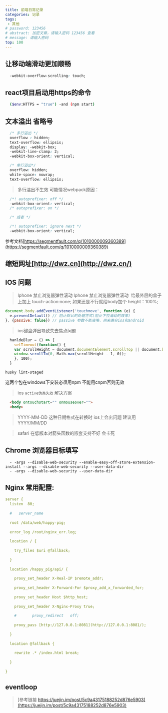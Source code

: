 ```yaml
---
title: 前端日常记录
categories: 记录
tags:
 - 其他
# password: 123456
# abstract: 加密文章，请输入密码 123456 查看
# message: 请输入密码
top: 100
---
```


## 让移动端滑动更加顺畅

```CSS
  -webkit-overflow-scrolling: touch;
```

## react项目启动用https的命令
```bash
  ($env:HTTPS = "true") -and (npm start)
```

## 文本溢出 省略号

```CSS
  /* 多行溢出 */
  overflow : hidden;
  text-overflow: ellipsis;
  display: -webkit-box;
  -webkit-line-clamp: 2;
  -webkit-box-orient: vertical;

  /* 单行溢出*/
  overflow: hidden;
  white-space: nowrap;
  text-overflow: ellipsis;
```

<!-- [webpck HYPERLINK "https://segmentfault.com/q/1010000009360389"是不是不能编译这个属性 HYPERLINK "https://segmentfault.com/q/1010000009360389"-webkit-box-orient: vertical](https://segmentfault.com/q/1010000009360389)需要加上下面这段 -->
> 多行溢出不生效 可能情况webpack原因：
```CSS
  /*! autoprefixer: off */
  -webkit-box-orient: vertical;
  /* autoprefixer: on */

  /* 或者 */

  /*! autoprefixer: ignore next */
  -webkit-box-orient: vertical;
```

参考文档[https://segmentfault.com/q/1010000009360389](https://segmentfault.com/q/1010000009360389)

## 缩短网址[http://dwz.cn](http://dwz.cn/)

## IOS 问题

> Iphone 禁止浏览器弹性滚动
Iphone 禁止浏览器弹性滚动  给最外层的盒子上加上 touch-action:none;
如果还是不行就给body加个 height：100%;

```jsx
document.body.addEventListener('touchmove', function (e) {
  e.preventDefault() // 阻止默认的处理方式(阻止下拉滑动的效果)
}, {passive: false}) // passive 参数不能省略，用来兼容ios和android
```

> ios键盘弹出导致失去焦点问题
```jsx
  hanldeBlur = () => {
    setTimeout(function() {
    var scrollHeight = document.documentElement.scrollTop || document.body.scrollTop || 0;
    window.scrollTo(0, Math.max(scrollHeight - 1, 0));
    }, 100);
  }
```

`husky lint-staged`

这两个包在windows下安装必须用npm 不能用cnpm否则无效

> ios `active伪类失效` 解决方案
```HTML
  <body ontouchstart="" onmouseover="">
  <body>
```

> YYYY-MM-DD 这种日期格式在转换时 ios上会出问题 建议用 YYYY/MM/DD

> safari 在低版本对箭头函数的嵌套支持不好 会卡死


## Chrome 浏览器目标填写
```
  - -args --disable-web-security --enable-easy-off-store-extension-install --args --disable-web-security --user-data-dir
  - -args --disable-web-security --user-data-dir
```

## Nginx 常用配置:

```yaml
server {
  listen  80;
  
  #   server_name
  
  root /data/web/happy-pig;
  
  error_log /root/nginx_err.log;
  
  location / {
    
    try_files $uri @fallback;
    
  }
  
  location /happy_pig/api/ {
  
    proxy_set_header X-Real-IP $remote_addr;
    
    proxy_set_header X-Forward-For $proxy_add_x_forwarded_for;
    
    proxy_set_header Host $http_host;
    
    proxy_set_header X-Nginx-Proxy true;
    
    #       proxy_redirect   off;
    
    proxy_pass [http://127.0.0.1:8081](http://127.0.0.1:8081/);
    
  }
  
  location @fallback {
  
    rewrite .* /index.html break;
    
  }
  
}
```

## eventloop
> [参考链接 https://juejin.im/post/5c9a43175188252d876e5903](https://juejin.im/post/5c9a43175188252d876e5903)

